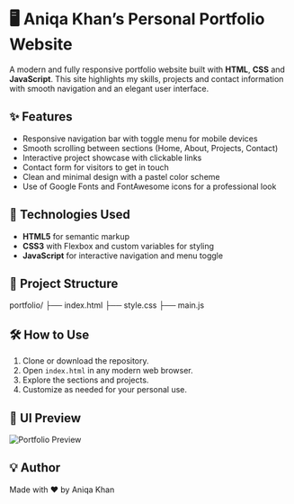 # 🖥️ Aniqa Khan’s Personal Portfolio Website

A modern and fully responsive portfolio website built with **HTML**, **CSS** and **JavaScript**. This site highlights my skills, projects and contact information with smooth navigation and an elegant user interface.

## ✨ Features

- Responsive navigation bar with toggle menu for mobile devices  
- Smooth scrolling between sections (Home, About, Projects, Contact)  
- Interactive project showcase with clickable links  
- Contact form for visitors to get in touch  
- Clean and minimal design with a pastel color scheme  
- Use of Google Fonts and FontAwesome icons for a professional look  

## 🚀 Technologies Used

- **HTML5** for semantic markup  
- **CSS3** with Flexbox and custom variables for styling  
- **JavaScript** for interactive navigation and menu toggle  

## 📁 Project Structure

portfolio/
├── index.html
├── style.css
├── main.js

## 🛠️ How to Use

1. Clone or download the repository.  
2. Open `index.html` in any modern web browser.  
3. Explore the sections and projects.  
4. Customize as needed for your personal use.

## 📸 UI Preview

![Portfolio Preview](Protfolio.png)

## 💡 Author

Made with ❤️ by Aniqa Khan  

